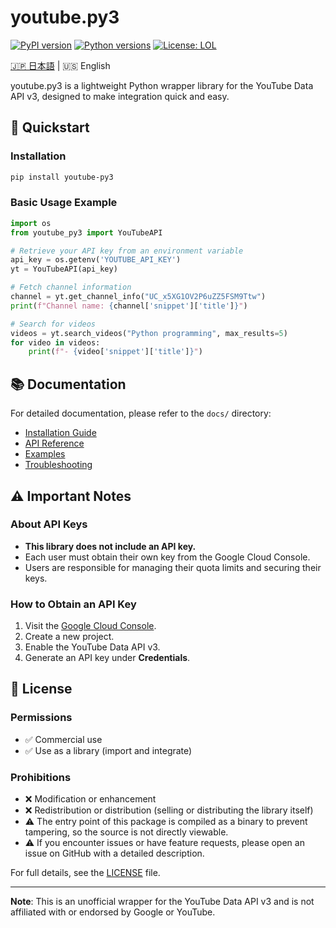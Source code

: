# youtube.py3

[![PyPI version](https://badge.fury.io/py/youtube-py3.svg)](https://badge.fury.io/py/youtube-py3)
[![Python versions](https://img.shields.io/pypi/pyversions/youtube-py3.svg)](https://pypi.org/project/youtube-py3/)
[![License: LOL](https://img.shields.io/badge/License-LOL-blue.svg)](LICENSE)

[🇯🇵 日本語](README.md) | 🇺🇸 English

youtube.py3 is a lightweight Python wrapper library for the YouTube Data API v3, designed to make integration quick and easy.

## 🚀 Quickstart

### Installation

```bash
pip install youtube-py3
```

### Basic Usage Example

```python
import os
from youtube_py3 import YouTubeAPI

# Retrieve your API key from an environment variable
api_key = os.getenv('YOUTUBE_API_KEY')
yt = YouTubeAPI(api_key)

# Fetch channel information
channel = yt.get_channel_info("UC_x5XG1OV2P6uZZ5FSM9Ttw")
print(f"Channel name: {channel['snippet']['title']}")

# Search for videos
videos = yt.search_videos("Python programming", max_results=5)
for video in videos:
    print(f"- {video['snippet']['title']}")
```

## 📚 Documentation

For detailed documentation, please refer to the `docs/` directory:

- [Installation Guide](docs/installation.md)
- [API Reference](docs/api_reference.md)
- [Examples](docs/examples/)
- [Troubleshooting](docs/troubleshooting.md)

## ⚠️ Important Notes

### About API Keys
- **This library does not include an API key.**
- Each user must obtain their own key from the Google Cloud Console.
- Users are responsible for managing their quota limits and securing their keys.

### How to Obtain an API Key
1. Visit the [Google Cloud Console](https://console.cloud.google.com/).
2. Create a new project.
3. Enable the YouTube Data API v3.
4. Generate an API key under **Credentials**.

## 📄 License

### Permissions
- ✅ Commercial use
- ✅ Use as a library (import and integrate)

### Prohibitions
- ❌ Modification or enhancement
- ❌ Redistribution or distribution (selling or distributing the library itself)
- ⚠️ The entry point of this package is compiled as a binary to prevent tampering, so the source is not directly viewable.
- ⚠️ If you encounter issues or have feature requests, please open an issue on GitHub with a detailed description.

For full details, see the [LICENSE](LICENSE) file.

---

**Note**: This is an unofficial wrapper for the YouTube Data API v3 and is not affiliated with or endorsed by Google or YouTube.